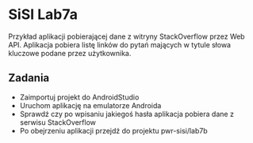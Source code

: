 # SiSI Lab7a

Przykład aplikacji pobierającej dane z witryny StackOverflow przez Web API. 
Aplikacja pobiera listę linków do pytań mających w tytule słowa kluczowe podane przez użytkownika.

## Zadania
- Zaimportuj projekt do AndroidStudio
- Uruchom aplikację na emulatorze Androida
- Sprawdź czy po wpisaniu jakiegoś hasła aplikacja pobiera dane z serwisu StackOverflow
- Po obejrzeniu aplikacji przejdź do projektu pwr-sisi/lab7b

